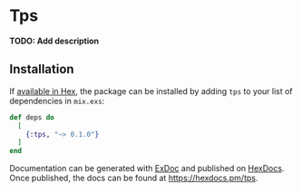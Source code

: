 # Tps

**TODO: Add description**

## Installation

If [available in Hex](https://hex.pm/docs/publish), the package can be installed
by adding `tps` to your list of dependencies in `mix.exs`:

```elixir
def deps do
  [
    {:tps, "~> 0.1.0"}
  ]
end
```

Documentation can be generated with [ExDoc](https://github.com/elixir-lang/ex_doc)
and published on [HexDocs](https://hexdocs.pm). Once published, the docs can
be found at <https://hexdocs.pm/tps>.

